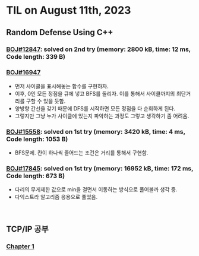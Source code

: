 # **TIL on August 11th, 2023**

## Random Defense Using C++
### [BOJ#12847](/Problem%20Solving/boj/random%20defense/12847-08-11-2023.cpp): solved on 2nd try (memory: 2800 kB, time: 12 ms, Code length: 339 B)

### [BOJ#16947](/Problem%20Solving/boj/random%20defense/16947-08-11-2023.cpp)
* 먼저 사이클을 표시해놓는 함수를 구현하자.
* 이후, 0인 모든 정점을 큐에 넣고 BFS를 돌리자. 이를 통해서 사이클까지의 최단거리를 구할 수 있을 듯함.
* 양방향 간선을 갖기 때문에 DFS를 시작하면 모든 정점을 다 순회하게 된다.
* 그렇지만 그냥 누가 사이클에 있는지 파악하는 과정도 그렇고 생각하기 좀 어려움.

### [BOJ#15558](/Problem%20Solving/boj/random%20defense/11555-08-11-2023.cpp): solved on 1st try (memory: 3420 kB, time: 4 ms, Code length: 1053 B)
* BFS문제. 칸이 하나씩 줄어드는 조건은 거리를 통해서 구현함.

### [BOJ#17845](/Problem%20Solving/boj/random%20defense/17845-08-11-2023.cpp): solved on 1st try (memory: 16952 kB, time: 172 ms, Code length: 673 B)
* 다리의 무게제한 값으로 min을 걸면서 이동하는 방식으로 풀어볼까 생각 중.
* 다익스트라 알고리즘 응용으로 풀었음.

<br>

## TCP/IP 공부
### [Chapter 1](/Computer%20science/study/TCPIP/ch1-08-08-2023.md)